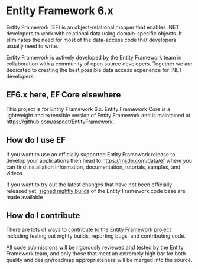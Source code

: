 # Entity Framework 6.x

Entity Framework (EF) is an object-relational mapper that enables .NET developers to work with relational data using domain-specific objects. It eliminates the need for most of the data-access code that developers usually need to write.

Entity Framework is actively developed by the Entity Framework team in collaboration with a community of open source developers. Together we are dedicated to creating the best possible data access experience for .NET developers.

## EF6.x here, EF Core elsewhere

This project is for Entity Framework 6.x. Entity Framework Core is a lightweight and extensible version of Entity Framework and is maintained at https://github.com/aspnet/EntityFramework.

## How do I use EF

If you want to use an officially supported Entity Framework release to develop your applications then head to https://msdn.com/data/ef where you can find installation information, documentation, tutorials, samples, and videos.

If you want to try out the latest changes that have not been officially released yet, [signed nightly builds](https://github.com/aspnet/EntityFramework6/wiki/Nightly-Builds) of the Entity Framework code base are made available

## How do I contribute

There are lots of ways to [contribute to the Entity Framework project](https://github.com/aspnet/EntityFramework6/wiki/Contributing) including testing out nighty builds, reporting bugs, and contributing code.

All code submissions will be rigorously reviewed and tested by the Entity Framework team, and only those that meet an extremely high bar for both quality and design/roadmap appropriateness will be merged into the source.
